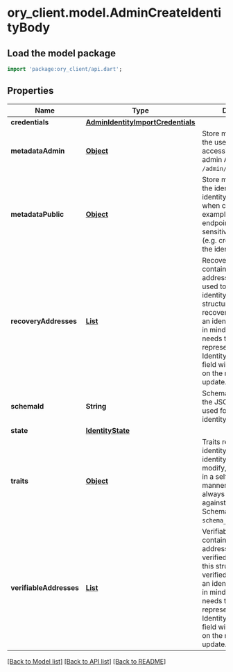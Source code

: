 # ory_client.model.AdminCreateIdentityBody

## Load the model package
```dart
import 'package:ory_client/api.dart';
```

## Properties
Name | Type | Description | Notes
------------ | ------------- | ------------- | -------------
**credentials** | [**AdminIdentityImportCredentials**](AdminIdentityImportCredentials.md) |  | [optional] 
**metadataAdmin** | [**Object**](.md) | Store metadata about the user which is only accessible through admin APIs such as `GET /admin/identities/<id>`. | [optional] 
**metadataPublic** | [**Object**](.md) | Store metadata about the identity which the identity itself can see when calling for example the session endpoint. Do not store sensitive information (e.g. credit score) about the identity in this field. | [optional] 
**recoveryAddresses** | [**List<RecoveryAddress>**](RecoveryAddress.md) | RecoveryAddresses contains all the addresses that can be used to recover an identity.  Use this structure to import recovery addresses for an identity. Please keep in mind that the address needs to be represented in the Identity Schema or this field will be overwritten on the next identity update. | [optional] [default to const []]
**schemaId** | **String** | SchemaID is the ID of the JSON Schema to be used for validating the identity's traits. | 
**state** | [**IdentityState**](IdentityState.md) |  | [optional] 
**traits** | [**Object**](.md) | Traits represent an identity's traits. The identity is able to create, modify, and delete traits in a self-service manner. The input will always be validated against the JSON Schema defined in `schema_url`. | 
**verifiableAddresses** | [**List<VerifiableIdentityAddress>**](VerifiableIdentityAddress.md) | VerifiableAddresses contains all the addresses that can be verified by the user.  Use this structure to import verified addresses for an identity. Please keep in mind that the address needs to be represented in the Identity Schema or this field will be overwritten on the next identity update. | [optional] [default to const []]

[[Back to Model list]](../README.md#documentation-for-models) [[Back to API list]](../README.md#documentation-for-api-endpoints) [[Back to README]](../README.md)



